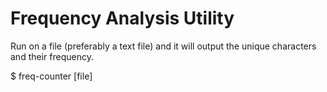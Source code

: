 # Frequency Analysis Utility

Run on a file (preferably a text file) and it will output the unique characters and their frequency.

$ freq-counter [file]
